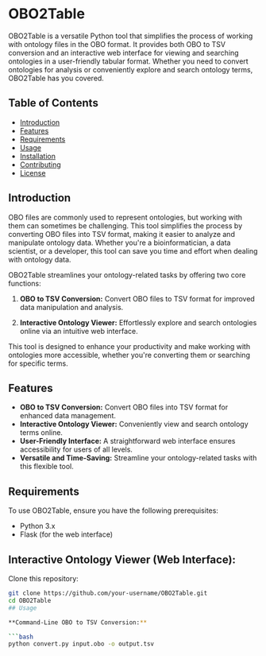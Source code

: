 # OBO2Table

OBO2Table is a versatile Python tool that simplifies the process of working with ontology files in the OBO format. It provides both OBO to TSV conversion and an interactive web interface for viewing and searching ontologies in a user-friendly tabular format. Whether you need to convert ontologies for analysis or conveniently explore and search ontology terms, OBO2Table has you covered.

## Table of Contents
- [Introduction](#introduction)
- [Features](#features)
- [Requirements](#requirements)
- [Usage](#usage)
- [Installation](#installation)
- [Contributing](#contributing)
- [License](#license)

## Introduction
OBO files are commonly used to represent ontologies, but working with them can sometimes be challenging. This tool simplifies the process by converting OBO files into TSV format, making it easier to analyze and manipulate ontology data. Whether you're a bioinformatician, a data scientist, or a developer, this tool can save you time and effort when dealing with ontology data.

OBO2Table streamlines your ontology-related tasks by offering two core functions:

1. **OBO to TSV Conversion:** Convert OBO files to TSV format for improved data manipulation and analysis.

2. **Interactive Ontology Viewer:** Effortlessly explore and search ontologies online via an intuitive web interface.

This tool is designed to enhance your productivity and make working with ontologies more accessible, whether you're converting them or searching for specific terms.

## Features

- **OBO to TSV Conversion:** Convert OBO files into TSV format for enhanced data management.
- **Interactive Ontology Viewer:** Conveniently view and search ontology terms online.
- **User-Friendly Interface:** A straightforward web interface ensures accessibility for users of all levels.
- **Versatile and Time-Saving:** Streamline your ontology-related tasks with this flexible tool.

## Requirements

To use OBO2Table, ensure you have the following prerequisites:

- Python 3.x
- Flask (for the web interface)
## Interactive Ontology Viewer (Web Interface):
Clone this repository:

```bash
git clone https://github.com/your-username/OBO2Table.git
cd OBO2Table
## Usage

**Command-Line OBO to TSV Conversion:**

```bash
python convert.py input.obo -o output.tsv



